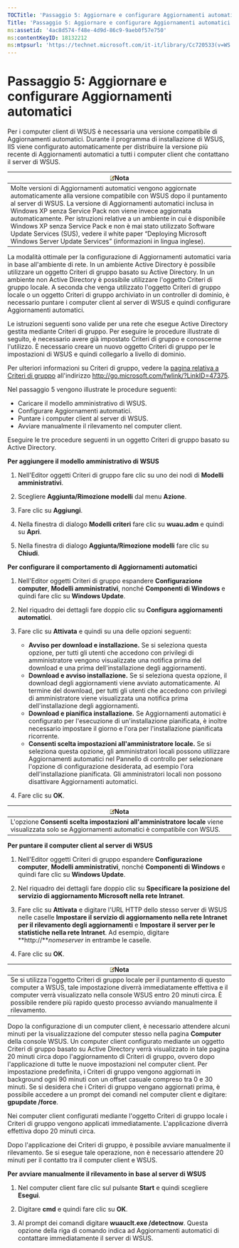 ```yaml
---
TOCTitle: 'Passaggio 5: Aggiornare e configurare Aggiornamenti automatici'
Title: 'Passaggio 5: Aggiornare e configurare Aggiornamenti automatici'
ms:assetid: '4ac8d574-f48e-4d9d-86c9-9aeb0f57e750'
ms:contentKeyID: 18132212
ms:mtpsurl: 'https://technet.microsoft.com/it-it/library/Cc720533(v=WS.10)'
---
```


Passaggio 5: Aggiornare e configurare Aggiornamenti automatici
==============================================================

Per i computer client di WSUS è necessaria una versione compatibile di Aggiornamenti automatici. Durante il programma di installazione di WSUS, IIS viene configurato automaticamente per distribuire la versione più recente di Aggiornamenti automatici a tutti i computer client che contattano il server di WSUS.

| ![](images/Cc720533.note(WS.10).gif)Nota                                                                                                                                                                                                                                                                                                                                                                                                                                                                                   |
|---------------------------------------------------------------------------------------------------------------------------------------------------------------------------------------------------------------------------------------------------------------------------------------------------------------------------------------------------------------------------------------------------------------------------------------------------------------------------------------------------------------------------------------------------------|
| Molte versioni di Aggiornamenti automatici vengono aggiornate automaticamente alla versione compatibile con WSUS dopo il puntamento al server di WSUS. La versione di Aggiornamenti automatici inclusa in Windows XP senza Service Pack non viene invece aggiornata automaticamente. Per istruzioni relative a un ambiente in cui è disponibile Windows XP senza Service Pack e non è mai stato utilizzato Software Update Services (SUS), vedere il white paper “Deploying Microsoft Windows Server Update Services” (informazioni in lingua inglese). |

La modalità ottimale per la configurazione di Aggiornamenti automatici varia in base all'ambiente di rete. In un ambiente Active Directory è possibile utilizzare un oggetto Criteri di gruppo basato su Active Directory. In un ambiente non Active Directory è possibile utilizzare l'oggetto Criteri di gruppo locale. A seconda che venga utilizzato l'oggetto Criteri di gruppo locale o un oggetto Criteri di gruppo archiviato in un controller di dominio, è necessario puntare i computer client al server di WSUS e quindi configurare Aggiornamenti automatici.

Le istruzioni seguenti sono valide per una rete che esegue Active Directory gestita mediante Criteri di gruppo. Per eseguire le procedure illustrate di seguito, è necessario avere già impostato Criteri di gruppo e conoscerne l'utilizzo. È necessario creare un nuovo oggetto Criteri di gruppo per le impostazioni di WSUS e quindi collegarlo a livello di dominio.

Per ulteriori informazioni su Criteri di gruppo, vedere la [pagina relativa a Criteri di gruppo](http://go.microsoft.com/fwlink/?linkid=47375) all'indirizzo http://go.microsoft.com/fwlink/?LinkID=47375.

Nel passaggio 5 vengono illustrate le procedure seguenti:

-   Caricare il modello amministrativo di WSUS.
-   Configurare Aggiornamenti automatici.
-   Puntare i computer client al server di WSUS.
-   Avviare manualmente il rilevamento nel computer client.

Eseguire le tre procedure seguenti in un oggetto Criteri di gruppo basato su Active Directory.

**Per aggiungere il modello amministrativo di WSUS**
1.  Nell'Editor oggetti Criteri di gruppo fare clic su uno dei nodi di **Modelli amministrativi**.

2.  Scegliere **Aggiunta/Rimozione modelli** dal menu **Azione**.

3.  Fare clic su **Aggiungi**.

4.  Nella finestra di dialogo **Modelli criteri** fare clic su **wuau.adm** e quindi su **Apri**.

5.  Nella finestra di dialogo **Aggiunta/Rimozione modelli** fare clic su **Chiudi**.

**Per configurare il comportamento di Aggiornamenti automatici**
1.  Nell'Editor oggetti Criteri di gruppo espandere **Configurazione computer**, **Modelli amministrativi**, nonché **Componenti di Windows** e quindi fare clic su **Windows Update**.

2.  Nel riquadro dei dettagli fare doppio clic su **Configura aggiornamenti automatici**.

3.  Fare clic su **Attivata** e quindi su una delle opzioni seguenti:

    -   **Avviso per download e installazione.** Se si seleziona questa opzione, per tutti gli utenti che accedono con privilegi di amministratore vengono visualizzate una notifica prima del download e una prima dell'installazione degli aggiornamenti.
    -   **Download e avviso installazione.** Se si seleziona questa opzione, il download degli aggiornamenti viene avviato automaticamente. Al termine del download, per tutti gli utenti che accedono con privilegi di amministratore viene visualizzata una notifica prima dell'installazione degli aggiornamenti.
    -   **Download e pianifica installazione.** Se Aggiornamenti automatici è configurato per l'esecuzione di un'installazione pianificata, è inoltre necessario impostare il giorno e l'ora per l'installazione pianificata ricorrente.
    -   **Consenti scelta impostazioni all'amministratore locale.** Se si seleziona questa opzione, gli amministratori locali possono utilizzare Aggiornamenti automatici nel Pannello di controllo per selezionare l'opzione di configurazione desiderata, ad esempio l'ora dell'installazione pianificata. Gli amministratori locali non possono disattivare Aggiornamenti automatici.

4.  Fare clic su **OK**.

| ![](images/Cc720533.note(WS.10).gif)Nota                                                                            |
|--------------------------------------------------------------------------------------------------------------------------------------------------|
| L'opzione **Consenti scelta impostazioni all'amministratore locale** viene visualizzata solo se Aggiornamenti automatici è compatibile con WSUS. |

**Per puntare il computer client al server di WSUS**
1.  Nell'Editor oggetti Criteri di gruppo espandere **Configurazione computer**, **Modelli amministrativi**, nonché **Componenti di Windows** e quindi fare clic su **Windows Update**.

2.  Nel riquadro dei dettagli fare doppio clic su **Specificare la posizione del servizio di aggiornamento Microsoft nella rete Intranet**.

3.  Fare clic su **Attivata** e digitare l'URL HTTP dello stesso server di WSUS nelle caselle **Impostare il servizio di aggiornamento nella rete Intranet per il rilevamento degli aggiornamenti** e **Impostare il server per le statistiche nella rete Intranet**. Ad esempio, digitare **http://***nomeserver* in entrambe le caselle.

4.  Fare clic su **OK**.

| ![](images/Cc720533.note(WS.10).gif)Nota                                                                                                                                                                                                                                            |
|------------------------------------------------------------------------------------------------------------------------------------------------------------------------------------------------------------------------------------------------------------------------------------------------------------------|
| Se si utilizza l'oggetto Criteri di gruppo locale per il puntamento di questo computer a WSUS, tale impostazione diverrà immediatamente effettiva e il computer verrà visualizzato nella console WSUS entro 20 minuti circa. È possibile rendere più rapido questo processo avviando manualmente il rilevamento. |

Dopo la configurazione di un computer client, è necessario attendere alcuni minuti per la visualizzazione del computer stesso nella pagina **Computer** della console WSUS. Un computer client configurato mediante un oggetto Criteri di gruppo basato su Active Directory verrà visualizzato in tale pagina 20 minuti circa dopo l'aggiornamento di Criteri di gruppo, ovvero dopo l'applicazione di tutte le nuove impostazioni nel computer client. Per impostazione predefinita, i Criteri di gruppo vengono aggiornati in background ogni 90 minuti con un offset casuale compreso tra 0 e 30 minuti. Se si desidera che i Criteri di gruppo vengano aggiornati prima, è possibile accedere a un prompt dei comandi nel computer client e digitare: **gpupdate /force**.

Nei computer client configurati mediante l'oggetto Criteri di gruppo locale i Criteri di gruppo vengono applicati immediatamente. L'applicazione diverrà effettiva dopo 20 minuti circa.

Dopo l'applicazione dei Criteri di gruppo, è possibile avviare manualmente il rilevamento. Se si esegue tale operazione, non è necessario attendere 20 minuti per il contatto tra il computer client e WSUS.

**Per avviare manualmente il rilevamento in base al server di WSUS**
1.  Nel computer client fare clic sul pulsante **Start** e quindi scegliere **Esegui**.

2.  Digitare **cmd** e quindi fare clic su **OK**.

3.  Al prompt dei comandi digitare **wuauclt.exe /detectnow**. Questa opzione della riga di comando indica ad Aggiornamenti automatici di contattare immediatamente il server di WSUS.
